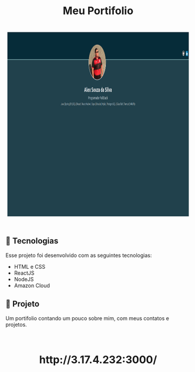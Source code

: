 <h1 align="center">
  Meu Portifolio
</h1>

<br>
  <p align="center" style="margin: 5px;">
    <img alt="print" src="./src/assets/print.png" height="500px">    
  </p>

<br>

## 📛 Tecnologias

Esse projeto foi desenvolvido com as seguintes tecnologias:

- HTML e CSS
- ReactJS
- NodeJS
- Amazon Cloud

## 🧠 Projeto

Um portifolio contando um pouco sobre mim, com meus contatos e projetos.

<br>
  <h1 align="center">
  http://3.17.4.232:3000/
</h1>

<br>
